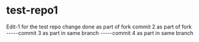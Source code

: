 # test-repo1
Edit-1 for the test repo
change done as part of fork
commit 2 as part of fork
-----commit 3 as part in same branch
-----commit 4 as part in same branch

